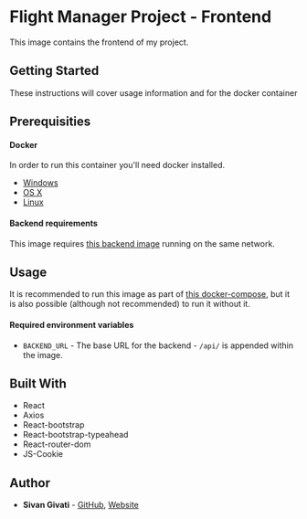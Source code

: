 # Flight Manager Project - Frontend
This image contains the frontend of my project. 

## Getting Started
These instructions will cover usage information and for the docker container 

## Prerequisities
#### Docker
In order to run this container you'll need docker installed.

* [Windows](https://docs.docker.com/windows/started)
* [OS X](https://docs.docker.com/mac/started/)
* [Linux](https://docs.docker.com/linux/started/)

#### Backend requirements

This image requires [this backend image](https://hub.docker.com/repository/docker/sivgiv/flightproject-backend/general) running on the same network.
## Usage

It is recommended to run this image as part of [this docker-compose](https://github.com/SiVGiV/FlightProject/blob/master/docker-compose.yml), but it is also possible (although not recommended) to run it without it.

#### Required environment variables
* `BACKEND_URL` - The base URL for the backend - `/api/` is appended within the image.

## Built With
* React
* Axios
* React-bootstrap
* React-bootstrap-typeahead
* React-router-dom
* JS-Cookie

## Author
* **Sivan Givati** - [GitHub](https://github.com/sivgiv), [Website](https://sivgiv.com/)
